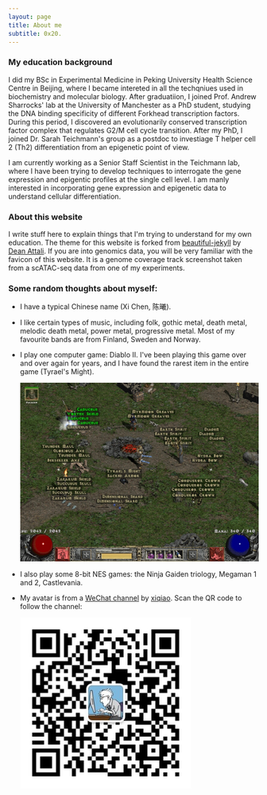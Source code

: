 ```yaml
---
layout: page
title: About me
subtitle: 0x20.
---
```


### My education background

I did my BSc in Experimental Medicine in Peking University Health Science Centre in Beijing, where I became intereted in all the techqniues used in biochemistry and molecular biology. After graduatiion, I joined Prof. Andrew Sharrocks' lab at the University of Manchester as a PhD student, studying the DNA binding specificity of different Forkhead transcription factors. During this period, I discovered an evolutionarily conserved transcription factor complex that regulates G2/M cell cycle transition. After my PhD, I joined Dr. Sarah Teichmann's group as a postdoc to investiage T helper cell 2 (Th2) differentiation from an epigenetic point of view.

I am currently working as a Senior Staff Scientist in the Teichmann lab, where I have been trying to develop techniques to interrogate the gene expression and epigentic profiles at the single cell level. I am manly interested in incorporating gene expression and epigenetic data to understand cellular differentiation.

### About this website

I write stuff here to explain things that I'm trying to understand for my own education. The theme for this website is forked from [beautiful-jekyll](https://github.com/daattali/beautiful-jekyll) by [Dean Attali](https://deanattali.com/). If you are into genomics data, you will be very familiar with the favicon of this website. It is a genome coverage track screenshot taken from a scATAC-seq data from one of my experiments.

### Some random thoughts about myself:

- I have a typical Chinese name (Xi Chen, 陈曦).  

- I like certain types of music, including folk, gothic metal, death metal, melodic death metal, power metal, progressive metal. Most of my favourite bands are from Finland, Sweden and Norway.  

- I play one computer game: Diablo II. I've been playing this game over and over again for years, and I have found the rarest item in the entire game (Tyrael's Might).  
  
  ![](/img/tyrael's_might.jpg)
  
- I also play some 8-bit NES games: the Ninja Gaiden triology, Megaman 1 and 2, Castlevania.  

- My avatar is from a [WeChat channel](http://blog.xiqiao.info/category/programmers) by [xiqiao](http://blog.xiqiao.info/about). Scan the QR code to follow the channel:  
  
  ![](/img/qrcode_for_gh_3a770c0bc91e_344.jpg)
